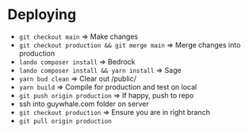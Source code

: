 
# Deploying

- `git checkout main` => Make changes
- `git checkout production && git merge main` => Merge changes into production
- `lando composer install` => Bedrock
- `lando composer install && yarn install` => Sage
- `yarn bud clean` => Clear out /public/
- `yarn build` => Compile for production and test on local
- `git push origin production` => If happy, push to repo
- ssh into guywhale.com folder on server
- `git checkout production` => Ensure you are in right branch
- `git pull origin production`